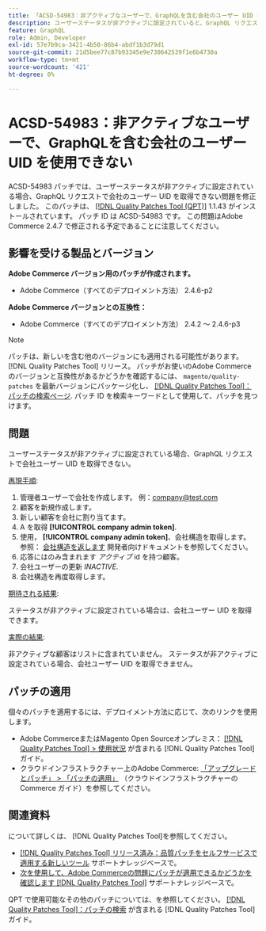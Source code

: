```yaml
---
title: 「ACSD-54983：非アクティブなユーザーで、GraphQLを含む会社のユーザー UID を使用できない」
description: ユーザーステータスが非アクティブに設定されていると、GraphQL リクエストで会社のユーザー UID を取得できないAdobe Commerceの問題を修正するために、ACSD-54983 パッチを適用します。
feature: GraphQL
role: Admin, Developer
exl-id: 57e7b9ca-3421-4b50-86b4-abdf1b3d79d1
source-git-commit: 21d5bee77c87b93345e9e730642539f1e6b4730a
workflow-type: tm+mt
source-wordcount: '421'
ht-degree: 0%

---
```


# ACSD-54983：非アクティブなユーザーで、GraphQLを含む会社のユーザー UID を使用できない

ACSD-54983 パッチでは、ユーザーステータスが非アクティブに設定されている場合、GraphQL リクエストで会社のユーザー UID を取得できない問題を修正しました。 このパッチは、 [[!DNL Quality Patches Tool (QPT)]](/help/announcements/adobe-commerce-announcements/magento-quality-patches-released-new-tool-to-self-serve-quality-patches.md) 1.1.43 がインストールされています。 パッチ ID は ACSD-54983 です。 この問題はAdobe Commerce 2.4.7 で修正される予定であることに注意してください。

## 影響を受ける製品とバージョン

**Adobe Commerce バージョン用のパッチが作成されます。**

* Adobe Commerce（すべてのデプロイメント方法） 2.4.6-p2

**Adobe Commerce バージョンとの互換性：**

* Adobe Commerce（すべてのデプロイメント方法） 2.4.2 ～ 2.4.6-p3

>[!NOTE]
>
>パッチは、新しいを含む他のバージョンにも適用される可能性があります。 [!DNL Quality Patches Tool] リリース。 パッチがお使いのAdobe Commerceのバージョンと互換性があるかどうかを確認するには、 `magento/quality-patches` を最新バージョンにパッケージ化し、 [[!DNL Quality Patches Tool]：パッチの検索ページ](https://experienceleague.adobe.com/tools/commerce-quality-patches/index.html). パッチ ID を検索キーワードとして使用して、パッチを見つけます。

## 問題

ユーザーステータスが非アクティブに設定されている場合、GraphQL リクエストで会社ユーザー UID を取得できない。

<u>再現手順</u>:

1. 管理者ユーザーで会社を作成します。 例：company@test.com
1. 顧客を新規作成します。
1. 新しい顧客を会社に割り当てます。
1. A を取得 **[!UICONTROL company admin token]**.
1. 使用， **[!UICONTROL company admin token]**、会社構造を取得します。 参照： [会社構造を返します](https://developer.adobe.com/commerce/webapi/graphql/schema/b2b/company/queries/company/#return-the-company-structure) 開発者向けドキュメントを参照してください。
1. 応答にはのみ含まれます *アクティブ* id を持つ顧客。
1. 会社ユーザーの更新 *INACTIVE*.
1. 会社構造を再度取得します。

<u>期待される結果</u>:

ステータスが非アクティブに設定されている場合は、会社ユーザー UID を取得できます。

<u>実際の結果</u>:

非アクティブな顧客はリストに含まれていません。 ステータスが非アクティブに設定されている場合、会社ユーザー UID を取得できません。

## パッチの適用

個々のパッチを適用するには、デプロイメント方法に応じて、次のリンクを使用します。

* Adobe CommerceまたはMagento Open Sourceオンプレミス： [[!DNL Quality Patches Tool] > 使用状況](https://experienceleague.adobe.com/docs/commerce-operations/tools/quality-patches-tool/usage.html) が含まれる [!DNL Quality Patches Tool] ガイド。
* クラウドインフラストラクチャー上のAdobe Commerce: [「アップグレードとパッチ」 > 「パッチの適用」](https://experienceleague.adobe.com/docs/commerce-cloud-service/user-guide/develop/upgrade/apply-patches.html) （クラウドインフラストラクチャーのCommerce ガイド）を参照してください。

## 関連資料

について詳しくは、 [!DNL Quality Patches Tool]を参照してください。

* [[!DNL Quality Patches Tool] リリース済み：品質パッチをセルフサービスで適用する新しいツール](/help/announcements/adobe-commerce-announcements/magento-quality-patches-released-new-tool-to-self-serve-quality-patches.md) サポートナレッジベースで。
* [次を使用して、Adobe Commerceの問題にパッチが適用できるかどうかを確認します [!DNL Quality Patches Tool]](/help/support-tools/patches-available-in-qpt-tool/check-patch-for-magento-issue-with-magento-quality-patches.md) サポートナレッジベースで。

QPT で使用可能なその他のパッチについては、を参照してください。 [[!DNL Quality Patches Tool]：パッチの検索](https://experienceleague.adobe.com/tools/commerce-quality-patches/index.html) が含まれる [!DNL Quality Patches Tool] ガイド。
